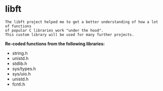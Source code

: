 # libft

	The libft project helped me to get a better understanding of how a lot of functions
	of popular C libraries work "under the hood".
	This custom library will be used for many further projects.

**Re-coded functions from the following libraries:**

- string.h
- unistd.h
- stdlib.h
- sys/types.h
- sys/uio.h
- unistd.h
- fcntl.h